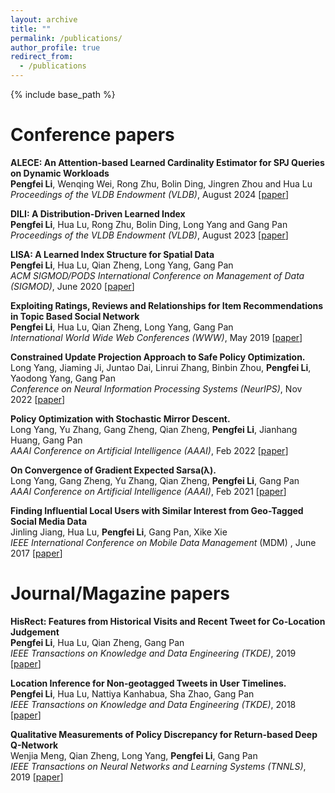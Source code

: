 ```yaml
---
layout: archive
title: ""
permalink: /publications/
author_profile: true
redirect_from:
  - /publications
---
```


{% include base_path %}


Conference papers
======

**ALECE: An Attention-based Learned Cardinality Estimator for SPJ Queries on Dynamic Workloads** <br>
**Pengfei Li**, Wenqing Wei, Rong Zhu, Bolin Ding, Jingren Zhou and Hua Lu <br>
*Proceedings of the VLDB Endowment (VLDB)*, August 2024 \[[paper](https://doi.org/10.14778/3626292.3626302)\]

**DILI: A Distribution-Driven Learned Index** <br>
**Pengfei Li**, Hua Lu, Rong Zhu, Bolin Ding, Long Yang and Gang Pan <br>
*Proceedings of the VLDB Endowment (VLDB)*, August 2023 \[[paper](https://www.vldb.org/pvldb/vol16/p2212-li.pdf)\]

**LISA: A Learned Index Structure for Spatial Data** <br>
**Pengfei Li**, Hua Lu, Qian Zheng, Long Yang, Gang Pan <br>
*ACM SIGMOD/PODS International Conference on Management of Data (SIGMOD)*, June 2020 \[[paper](https://1drv.ms/b/s!AqqMkGs8p4aNgiWyofT0WDSXkdD6?e=i3uUyv)\]

**Exploiting Ratings, Reviews and Relationships for Item Recommendations in Topic Based Social Network** <br>
**Pengfei Li**, Hua Lu, Qian Zheng, Long Yang, Gang Pan <br>
*International World Wide Web Conferences (WWW)*, May 2019 \[[paper](https://dl.acm.org/citation.cfm?id=3313473)\]

**Constrained Update Projection Approach to Safe Policy Optimization.** <br>
Long Yang, Jiaming Ji, Juntao Dai, Linrui Zhang, Binbin Zhou, **Pengfei Li**, Yaodong Yang, Gang Pan <br>
*Conference on Neural Information Processing Systems (NeurIPS)*, Nov 2022 \[[paper](https://proceedings.neurips.cc//paper_files/paper/2022/hash/3ba7560b4c3e66d760fbdd472cf4a5a9-Abstract-Conference.html)\]

**Policy Optimization with Stochastic Mirror Descent.** <br>
Long Yang, Yu Zhang, Gang Zheng, Qian Zheng, **Pengfei Li**, Jianhang Huang, Gang Pan <br>
*AAAI Conference on Artificial Intelligence (AAAI)*, Feb 2022 \[[paper](https://ojs.aaai.org/index.php/AAAI/article/view/20863)\]

**On Convergence of Gradient Expected Sarsa(λ).** <br>
Long Yang, Gang Zheng, Yu Zhang, Qian Zheng, **Pengfei Li**, Gang Pan <br>
*AAAI Conference on Artificial Intelligence (AAAI)*, Feb 2021 \[[paper](https://ojs.aaai.org/index.php/AAAI/article/view/17270)\]

**Finding Influential Local Users with Similar Interest from Geo-Tagged Social Media Data** <br>
Jinling Jiang, Hua Lu, **Pengfei Li**, Gang Pan, Xike Xie <br>
*IEEE International Conference on Mobile Data Management* (MDM)
, June 2017 \[[paper](https://ieeexplore.ieee.org/abstract/document/7962439)\]

Journal/Magazine papers
=====
**HisRect: Features from Historical Visits and Recent Tweet for Co-Location Judgement** <br>
**Pengfei Li**, Hua Lu, Qian Zheng, Gang Pan <br>
*IEEE Transactions on Knowledge and Data Engineering (TKDE)*, 2019 \[[paper](https://ieeexplore.ieee.org/document/8798877)\]

**Location Inference for Non-geotagged Tweets in User Timelines.** <br>
**Pengfei Li**, Hua Lu, Nattiya Kanhabua, Sha Zhao, Gang Pan <br>
*IEEE Transactions on Knowledge and Data Engineering (TKDE)*, 2018 \[[paper](https://ieeexplore.ieee.org/abstract/document/8403245)\]

**Qualitative Measurements of Policy Discrepancy for Return-based Deep Q-Network** <br>
Wenjia Meng, Qian Zheng, Long Yang, **Pengfei Li**, Gang Pan <br>
*IEEE Transactions on Neural Networks and Learning Systems (TNNLS)*, 2019 \[[paper](https://ieeexplore.ieee.org/abstract/document/8910593)\]





